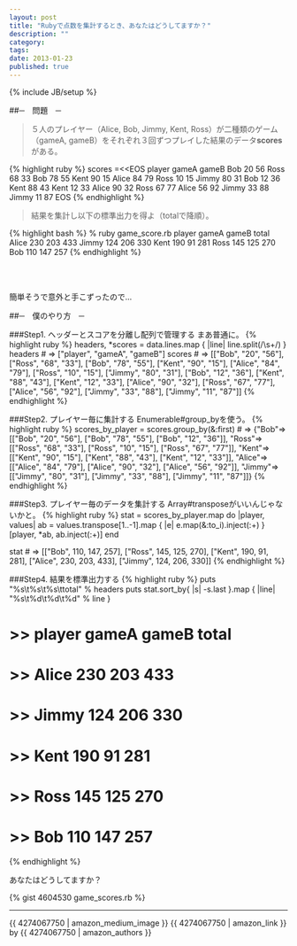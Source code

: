 ```yaml
---
layout: post
title: "Rubyで点数を集計するとき、あなたはどうしてますか？"
description: ""
category: 
tags: 
date: 2013-01-23
published: true
---
```

{% include JB/setup %}


##─　問題　─

> ５人のプレイヤー（Alice, Bob, Jimmy, Kent, Ross）が二種類のゲーム（gameA, gameB）をそれぞれ３回ずつプレイした結果のデータ**scores**がある。

{% highlight ruby %}
scores =<<EOS
player gameA gameB
Bob    20    56
Ross   68    33
Bob    78    55
Kent   90    15
Alice  84    79
Ross   10    15
Jimmy  80    31
Bob    12    36
Kent   88    43
Kent   12    33
Alice  90    32
Ross   67    77
Alice  56    92
Jimmy  33    88
Jimmy  11    87
EOS
{% endhighlight %}

> 結果を集計し以下の標準出力を得よ（totalで降順）。

{% highlight bash %}
% ruby game_score.rb
player  gameA gameB total
Alice   230   203   433
Jimmy   124   206   330
Kent    190   91    281
Ross    145   125   270
Bob     110   147   257
{% endhighlight %}

<br />

<br />

簡単そうで意外と手こずったので...

##─　僕のやり方　─

###Step1. ヘッダーとスコアを分離し配列で管理する
まあ普通に。
{% highlight ruby %}
headers, *scores = data.lines.map { |line| line.split(/\s+/) }
headers # => ["player", "gameA", "gameB"]
scores # => [["Bob", "20", "56"], ["Ross", "68", "33"], ["Bob", "78", "55"], ["Kent", "90", "15"], ["Alice", "84", "79"], ["Ross", "10", "15"], ["Jimmy", "80", "31"], ["Bob", "12", "36"], ["Kent", "88", "43"], ["Kent", "12", "33"], ["Alice", "90", "32"], ["Ross", "67", "77"], ["Alice", "56", "92"], ["Jimmy", "33", "88"], ["Jimmy", "11", "87"]]
{% endhighlight %}

###Step2. プレイヤー毎に集計する
Enumerable#group_byを使う。
{% highlight ruby %}
scores_by_player = scores.group_by(&:first) # => {"Bob"=>[["Bob", "20", "56"], ["Bob", "78", "55"], ["Bob", "12", "36"]], "Ross"=>[["Ross", "68", "33"], ["Ross", "10", "15"], ["Ross", "67", "77"]], "Kent"=>[["Kent", "90", "15"], ["Kent", "88", "43"], ["Kent", "12", "33"]], "Alice"=>[["Alice", "84", "79"], ["Alice", "90", "32"], ["Alice", "56", "92"]], "Jimmy"=>[["Jimmy", "80", "31"], ["Jimmy", "33", "88"], ["Jimmy", "11", "87"]]}
{% endhighlight %}

###Step3. プレイヤー毎のデータを集計する
Array#transposeがいいんじゃないかと。
{% highlight ruby %}
stat = scores_by_player.map do |player, values|
  ab = values.transpose[1..-1].map { |e| e.map(&:to_i).inject(:+) }
  [player, *ab, ab.inject(:+)]
end

stat # => [["Bob", 110, 147, 257], ["Ross", 145, 125, 270], ["Kent", 190, 91, 281], ["Alice", 230, 203, 433], ["Jimmy", 124, 206, 330]]
{% endhighlight %}

###Step4. 結果を標準出力する
{% highlight ruby %}
puts "%s\t%s\t%s\ttotal" % headers
puts stat.sort_by{ |s| -s.last }.map { |line| "%s\t%d\t%d\t%d" % line }

# >> player gameA gameB total
# >> Alice  230   203   433
# >> Jimmy  124   206   330
# >> Kent   190   91    281
# >> Ross   145   125   270
# >> Bob    110   147   257
{% endhighlight %}

あなたはどうしてますか？

{% gist 4604530 game_scores.rb %}


---

{{ 4274067750 | amazon_medium_image }}
{{ 4274067750 | amazon_link }} by {{ 4274067750 | amazon_authors }}

